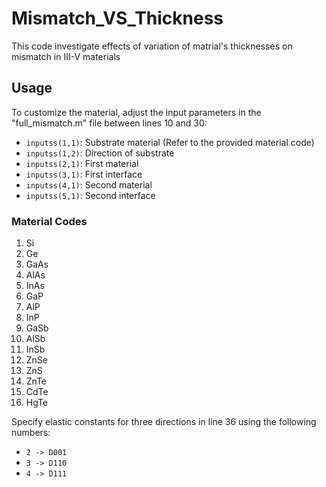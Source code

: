 # Mismatch_VS_Thickness
 This code investigate effects of variation of matrial's thicknesses on mismatch in III-V materials
## Usage

To customize the material, adjust the input parameters in the "full_mismatch.m" file between lines 10 and 30:

- `inputss(1,1)`: Substrate material (Refer to the provided material code)
- `inputss(1,2)`: Direction of substrate
- `inputss(2,1)`: First material
- `inputss(3,1)`: First interface
- `inputss(4,1)`: Second material
- `inputss(5,1)`: Second interface

### Material Codes
1. Si
2. Ge
3. GaAs
4. AlAs
5. InAs
6. GaP
7. AlP
8. InP
9. GaSb
10. AlSb
11. InSb
12. ZnSe
13. ZnS
14. ZnTe
15. CdTe
16. HgTe

Specify elastic constants for three directions in line 36 using the following numbers:
- `2 -> D001`
- `3 -> D110`
- `4 -> D111`
